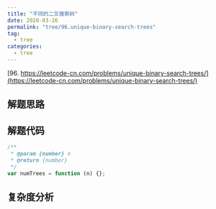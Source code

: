 ```yaml
---
title: "不同的二叉搜索树"
date: 2020-03-26
permalink: "tree/96.unique-binary-search-trees"
tag:
  - tree
categories:
  - tree
---
```


[96. https://leetcode-cn.com/problems/unique-binary-search-trees/](https://leetcode-cn.com/problems/unique-binary-search-trees/)

## 解题思路

## 解题代码

```js
/**
 * @param {number} n
 * @return {number}
 */
var numTrees = function (n) {};
```

## 复杂度分析
